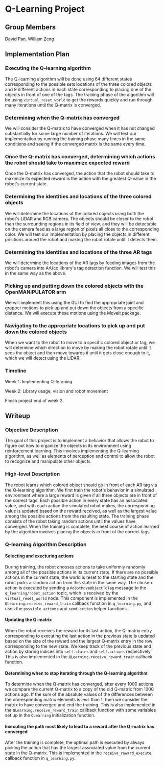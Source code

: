 # Q-Learning Project

## Group Members

David Pan, William Zeng

## Implementation Plan

### Executing the Q-learning algorithm

The Q-learning algorithm will be done using 64 different states corresponding
to the possible sets locations of the three colored objects and 9 different 
actions in each state corresponding to placing one of the objects in front of
one of the tags. The training phase of the algorithm will be using
`virtual_reset_world` to get the rewards quickly and run through many
iterations until the Q-matrix is converged.

### Determining when the Q-matrix has converged

We will consider the Q-matrix to have converged when it has not changed
substantially for some large number of iterations. We will test our
implementation by running the training phase many times in the same
conditions and seeing if the converged matrix is the same every time.

### Once the Q-matrix has converged, determining which actions the robot should take to maximize expected reward

Once the Q-matrix has converged, the action that the robot should take to
maximize its expected reward is the action with the greatest Q-value in the
robot's current state.

### Determining the identities and locations of the three colored objects

We will determine the locations of the colored objects using both the robot's
LiDAR and RGB camera. The objects should be closer to the robot than the
surrounding regions in its field of view, and they will be detectable on the
camera feed as a large region of pixels all close to the corresponding color.
We will test our implementation by placing the objects in different positions
around the robot and making the robot rotate until it detects them.

### Determining the identities and locations of the three AR tags

We will determine the locations of the AR tags by feeding images from the
robot's camera into ArUco library's tag detection function. We will test this
in the same way as the above.

### Picking up and putting down the colored objects with the OpenMANiPULATOR arm

We will implement this using the GUI to find the appropriate joint and grapper
motions to pick up and put down the objects from a specific distance. We will
execute these motions using the MoveIt package.

### Navigating to the appropriate locations to pick up and put down the colored objects

When we want to the robot to move to a specific colored object or tag, we will 
determine which direction to move by making the robot rotate until it sees
the object and then move towards it until it gets close enough to it, which
we will detect using the LiDAR. 

### Timeline

Week 1: Implementing Q-learning

Week 2: Library usage, vision and robot movement 

Finish project end of week 2.

## Writeup

### Objective Description

The goal of this project is to implement a behavior that allows the robot to
figure out how to organize the objects in its environment using reinforcement
learning. This involves implementing the Q-learning algorithm, as well as 
elements of perception and control to allow the robot to recognize and
manipulate other objects.

### High-level Description

The robot learns which colored object should go in front of each AR tag via
the Q-learning algorithm. We first train the robot's behavior in a simulated
environment where a large reward is given if all three objects are in front
of the correct tags. Each possible action in every state has an associated 
value, and with each action the simulated robot makes, the corresponding value 
is updated based on the reward received, as well as the largest value among
the possible actions from the resulting state. The training phase consists
of the robot taking random actions until the values have converged. When the
training is complete, the best course of action learned by the algorithm
involves placing the objects in front of the correct tags.

### Q-learning Algorithm Description

#### Selecting and execturing actions

During training, the robot chooses actions to take uniformly randomly among
all of the possible actions in its current state. If there are no possible
actions in the current state, the world is reset to the starting state and 
the robot picks a random action from this state in the same way. The chosen 
action is executed by sending a `RobotMoveObjectToTag` message to the 
`q_learning/robot_action` topic, which is received by the `virtual_reset_world` 
node. This component is implemented in the `QLearning.receive_reward_train` 
callback function in `q_learning.py`, and uses the `possible_actions` and 
`send_action` helper functions.

#### Updating the Q-matrix

When the robot receives the reward for its last action, the Q-matrix entry
corresponding to executing the last action in the previous state is updated
based on the size of the reward and the largest Q-matrix entry in the row
corresponding to the new state. We keep track of the previous state and
action by storing indices into `self.states` and `self.actions` respectively.
This is also implemented in the `QLearning.receive_reward_train` callback
function.

#### Determining when to stop iterating through the Q-learning algorithm

To determine when the Q-matrix has converged, after every 1000 actions we 
compare the current Q-matrix to a copy of the old Q-matrix from 1000 actions
ago. If the sum of the absolute values of the differences between the
corresponding matrix elements is less than 1, then we consider the matrix 
to have converged and end the training. This is also implemented in the
`QLearning.receive_reward_train` callback function with some variables set up
in the `QLearning` initialization function.

#### Executing the path most likely to lead to a reward after the Q-matrix has converged

After the training is complete, the optimal path is executed by always
picking the action that has the largest associated value from the current 
state in the Q-matrix. This is implemented in the `receive_reward_execute`
callback function in `q_learning.py`.
